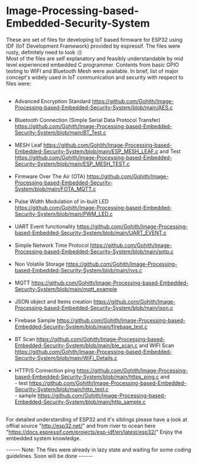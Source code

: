 # Image-Processing-based-Embedded-Security-System

These are set of files for developing IoT based firmware for ESP32 using IDF (IoT Development Framework) provided by espressif. The files were rusty, definitely need to look :()<br />
Most of the files are self explanatory and feasibly understandable by mid level experienced embedded C programmer. Contents from basic GPIO testing to WIFI and Bluetooth Mesh were available. 
In brief, list of major concept's widely used in IoT communication and security with respect to files were:<br /><br />
- Advanced Encryption Standard  https://github.com/Gohith/Image-Processing-based-Embedded-Security-System/blob/main/AES.c<br /><br />
- Bluetooth Connection (Simple Serial Data Protocol Transfer) https://github.com/Gohith/Image-Processing-based-Embedded-Security-System/blob/main/BT_Test.c<br /><br />
- MESH Leaf https://github.com/Gohith/Image-Processing-based-Embedded-Security-System/blob/main/ESP_MESH_LEAF.c and Test https://github.com/Gohith/Image-Processing-based-Embedded-Security-System/blob/main/ESP_MESH_TEST.c <br /><br />
- Firmware Over The Air (OTA) https://github.com/Gohith/Image-Processing-based-Embedded-Security-System/blob/main/FOTA_MQTT.c <br /><br />
- Pulse Width Modulation of in-built LED https://github.com/Gohith/Image-Processing-based-Embedded-Security-System/blob/main/PWM_LED.c <br /><br />
- UART Event functionality https://github.com/Gohith/Image-Processing-based-Embedded-Security-System/blob/main/UART_EVENT.c <br /><br />
- Simple Network Time Protocol https://github.com/Gohith/Image-Processing-based-Embedded-Security-System/blob/main/sntp.c <br /><br />
- Non Volatile Storage https://github.com/Gohith/Image-Processing-based-Embedded-Security-System/blob/main/nvs.c <br /><br />
- MQTT https://github.com/Gohith/Image-Processing-based-Embedded-Security-System/blob/main/mqtt_example <br /><br />
- JSON object and Items creation https://github.com/Gohith/Image-Processing-based-Embedded-Security-System/blob/main/json.c <br /><br />
- Firebase Sample https://github.com/Gohith/Image-Processing-based-Embedded-Security-System/blob/main/firebase_test.c<br /><br />
- BT Scan https://github.com/Gohith/Image-Processing-based-Embedded-Security-System/blob/main/ble_scan.c and WIFI Scan https://github.com/Gohith/Image-Processing-based-Embedded-Security-System/blob/main/WiFi_Details.c <br /><br />
- HTTP/S Connection ping https://github.com/Gohith/Image-Processing-based-Embedded-Security-System/blob/main/https_ping.c and <br /> - test https://github.com/Gohith/Image-Processing-based-Embedded-Security-System/blob/main/http_test.c <br /> - sample https://github.com/Gohith/Image-Processing-based-Embedded-Security-System/blob/main/http_sample.c<br /><br />

For detailed understanding of ESP32 and it's siblings please have a look at offiial source "http://esp32.net/" and from river to ocean here "https://docs.espressif.com/projects/esp-idf/en/latest/esp32/"
Enjoy the embedded system knowledge.<br />

------  Note: The files were already in lazy state and waiting for some coding guidelines. Soon will be done  ------
